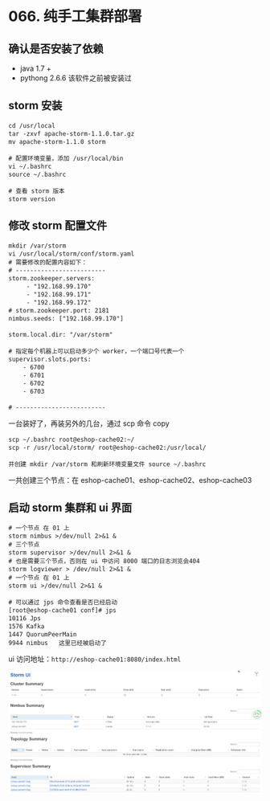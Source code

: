 # 066. 纯手工集群部署

## 确认是否安装了依赖

- java 1.7 +
- pythong 2.6.6 该软件之前被安装过

## storm 安装

```
cd /usr/local
tar -zxvf apache-storm-1.1.0.tar.gz
mv apache-storm-1.1.0 storm

# 配置环境变量，添加 /usr/local/bin
vi ~/.bashrc
source ~/.bashrc

# 查看 storm 版本
storm version
```

## 修改 storm 配置文件

```
mkdir /var/storm
vi /usr/local/storm/conf/storm.yaml
# 需要修改的配置内容如下：
# -------------------------
storm.zookeeper.servers:
     - "192.168.99.170"
     - "192.168.99.171"
     - "192.168.99.172"
# storm.zookeeper.port: 2181
nimbus.seeds: ["192.168.99.170"]

storm.local.dir: "/var/storm"

# 指定每个机器上可以启动多少个 worker，一个端口号代表一个
supervisor.slots.ports:
    - 6700
    - 6701
    - 6702
    - 6703

# -------------------------
```

一台装好了，再装另外的几台，通过 scp 命令 copy

```
scp ~/.bashrc root@eshop-cache02:~/
scp -r /usr/local/storm/ root@eshop-cache02:/usr/local/

并创建 mkdir /var/storm 和刷新环境变量文件 source ~/.bashrc
```

一共创建三个节点：在 eshop-cache01、eshop-cache02、eshop-cache03

## 启动 storm 集群和 ui 界面

```
# 一个节点 在 01 上
storm nimbus >/dev/null 2>&1 &
# 三个节点
storm supervisor >/dev/null 2>&1 &
# 也是需要三个节点，否则在 ui 中访问 8000 端口的日志浏览会404
storm logviewer > /dev/null 2>&1 &
# 一个节点 在 01 上
storm ui >/dev/null 2>&1 &

# 可以通过 jps 命令查看是否已经启动
[root@eshop-cache01 conf]# jps
10116 Jps
1576 Kafka
1447 QuorumPeerMain
9944 nimbus   这里已经被启动了
```

ui 访问地址：`http://eshop-cache01:8080/index.html`

![](assets/markdown-img-paste-20190519171446988.png)
